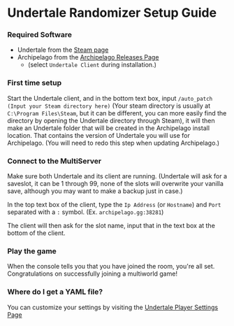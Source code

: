 # Undertale Randomizer Setup Guide

### Required Software

- Undertale from the [Steam page](https://store.steampowered.com/app/391540)
- Archipelago from the [Archipelago Releases Page](https://github.com/ArchipelagoMW/Archipelago/releases)
    - (select `Undertale Client` during installation.)

### First time setup

Start the Undertale client, and in the bottom text box, input `/auto_patch (Input your Steam directory here)` (Your
steam directory is usually at `C:\Program Files\Steam`, but it can be different, you can more easily find the directory
by opening the Undertale directory through Steam), it will then make an Undertale folder that will be created in the
Archipelago install location. That contains the version of Undertale you will use for Archipelago. (You will need to
redo this step when updating Archipelago.)

### Connect to the MultiServer

Make sure both Undertale and its client are running. (Undertale will ask for a saveslot, it can be 1 through 99, none 
of the slots will overwrite your vanilla save, although you may want to make a backup just in case.)

In the top text box of the client, type the 
`Ip Address` (or `Hostname`) and `Port` separated with a `:` symbol. (Ex. `archipelago.gg:38281`)

The client will then ask for the slot name, input that in the text box at the bottom of the client.

### Play the game

When the console tells you that you have joined the room, you're all set. Congratulations on successfully joining a
multiworld game!

### Where do I get a YAML file?

You can customize your settings by visiting the [Undertale Player Settings Page](/games/Undertale/player-settings)
